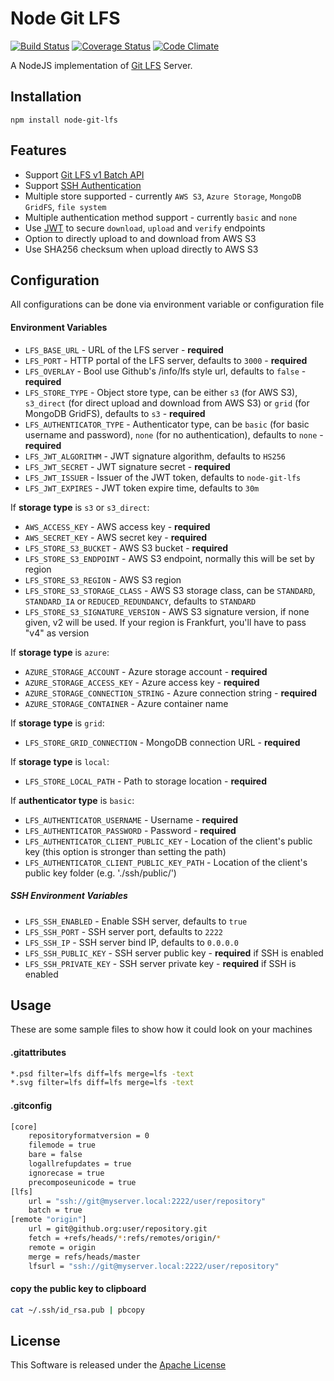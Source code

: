 # Node Git LFS
[![Build Status](https://travis-ci.org/hons82/node-git-lfs.svg?branch=master)](https://travis-ci.org/hons82/node-git-lfs)
[![Coverage Status](https://coveralls.io/repos/hons82/node-git-lfs/badge.svg?branch=master&service=github)](https://coveralls.io/github/hons82/node-git-lfs?branch=master)
[![Code Climate](https://codeclimate.com/github/hons82/node-git-lfs/badges/gpa.svg)](https://codeclimate.com/github/hons82/node-git-lfs)

A NodeJS implementation of [Git LFS](https://git-lfs.github.com/) Server.

## Installation
```shell
npm install node-git-lfs
```

## Features

  - Support [Git LFS v1 Batch API](https://github.com/github/git-lfs/blob/master/docs/api/http-v1-batch.md)
  - Support [SSH Authentication](https://github.com/github/git-lfs/tree/master/docs/api#authentication)
  - Multiple store supported - currently `AWS S3`, `Azure Storage`, `MongoDB GridFS`, `file system`
  - Multiple authentication method support - currently `basic` and `none`
  - Use [JWT](http://jwt.io) to secure `download`, `upload` and `verify` endpoints
  - Option to directly upload to and download from AWS S3
  - Use SHA256 checksum when upload directly to AWS S3

## Configuration
All configurations can be done via environment variable or configuration file

#### Environment Variables

 - `LFS_BASE_URL` - URL of the LFS server - **required**
 - `LFS_PORT` - HTTP portal of the LFS server, defaults to `3000` - **required**
 - `LFS_OVERLAY` - Bool use Github's /info/lfs style url, defaults to `false` - **required**
 - `LFS_STORE_TYPE` - Object store type, can be either `s3` (for AWS S3), `s3_direct` (for direct upload and download from AWS S3) or `grid` (for MongoDB GridFS), defaults to `s3`  - **required**
 - `LFS_AUTHENTICATOR_TYPE` - Authenticator type, can be `basic` (for basic username and password), `none` (for no authentication), defaults to `none` - **required**
 - `LFS_JWT_ALGORITHM` - JWT signature algorithm, defaults to `HS256`
 - `LFS_JWT_SECRET` - JWT signature secret - **required**
 - `LFS_JWT_ISSUER` - Issuer of the JWT token, defaults to `node-git-lfs`
 - `LFS_JWT_EXPIRES` - JWT token expire time, defaults to `30m`

If **storage type** is `s3` or `s3_direct`:

 - `AWS_ACCESS_KEY` - AWS access key - **required**
 - `AWS_SECRET_KEY` - AWS secret key - **required**
 - `LFS_STORE_S3_BUCKET` - AWS S3 bucket - **required**
 - `LFS_STORE_S3_ENDPOINT` - AWS S3 endpoint, normally this will be set by region
 - `LFS_STORE_S3_REGION` - AWS S3 region
 - `LFS_STORE_S3_STORAGE_CLASS` - AWS S3 storage class, can be `STANDARD`, `STANDARD_IA` or `REDUCED_REDUNDANCY`, defaults to `STANDARD`
 - `LFS_STORE_S3_SIGNATURE_VERSION` - AWS S3 signature version, if none given, v2 will be used. If your region is Frankfurt, you'll have to pass "v4" as version

If **storage type** is `azure`:

 - `AZURE_STORAGE_ACCOUNT` - Azure storage account - **required**
 - `AZURE_STORAGE_ACCESS_KEY` - Azure access key - **required**
 - `AZURE_STORAGE_CONNECTION_STRING` - Azure connection string - **required**
 - `AZURE_STORAGE_CONTAINER` - Azure container name

If **storage type** is `grid`:

 - `LFS_STORE_GRID_CONNECTION` - MongoDB connection URL - **required**
 
If **storage type** is `local`:

 - `LFS_STORE_LOCAL_PATH` - Path to storage location - **required**

If **authenticator type** is `basic`:

  - `LFS_AUTHENTICATOR_USERNAME` - Username - **required**
  - `LFS_AUTHENTICATOR_PASSWORD` - Password - **required**
  - `LFS_AUTHENTICATOR_CLIENT_PUBLIC_KEY` - Location of the client's public key (this option is stronger than setting the path)
  - `LFS_AUTHENTICATOR_CLIENT_PUBLIC_KEY_PATH` - Location of the client's public key folder (e.g. './ssh/public/')


##### SSH Environment Variables

  - `LFS_SSH_ENABLED` - Enable SSH server, defaults to `true`
  - `LFS_SSH_PORT` - SSH server port, defaults to `2222`
  - `LFS_SSH_IP` - SSH server bind IP, defaults to `0.0.0.0`
  - `LFS_SSH_PUBLIC_KEY` - SSH server public key - **required** if SSH is enabled
  - `LFS_SSH_PRIVATE_KEY` - SSH server private key - **required** if SSH is enabled
  
## Usage

These are some sample files to show how it could look on your machines

#### .gitattributes

``` bash
*.psd filter=lfs diff=lfs merge=lfs -text
*.svg filter=lfs diff=lfs merge=lfs -text
```

#### .gitconfig

``` bash
[core]
	repositoryformatversion = 0
	filemode = true
	bare = false
	logallrefupdates = true
	ignorecase = true
	precomposeunicode = true
[lfs]
	url = "ssh://git@myserver.local:2222/user/repository"
	batch = true
[remote "origin"]
	url = git@github.org:user/repository.git
	fetch = +refs/heads/*:refs/remotes/origin/*
	remote = origin
	merge = refs/heads/master
	lfsurl = "ssh://git@myserver.local:2222/user/repository"
```

#### copy the public key to clipboard

```bash
cat ~/.ssh/id_rsa.pub | pbcopy
```

## License

This Software is released under the [Apache License](LICENSE)